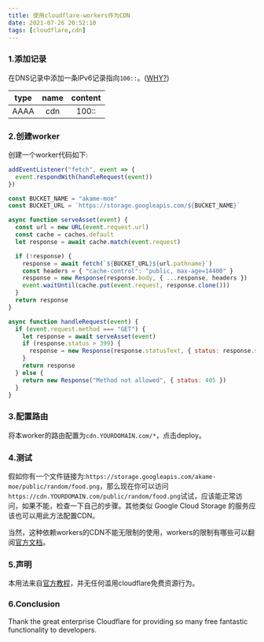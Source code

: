 ```yaml
---
title: 使用cloudflare-workers作为CDN
date: 2021-07-26 20:52:10
tags: [cloudflare,cdn]
---
```


### 1.添加记录

在DNS记录中添加一条IPv6记录指向`100::`。([WHY?](https://developers.cloudflare.com/workers/platform/routes#subdomains-must-have-a-dns-record))

| type | name | content |
| :--: | :--: | :-----: |
| AAAA |  cdn | 100::   |


### 2.创建worker

创建一个worker代码如下:
```js
addEventListener("fetch", event => {
  event.respondWith(handleRequest(event))
})

const BUCKET_NAME = "akame-moe"
const BUCKET_URL = `https://storage.googleapis.com/${BUCKET_NAME}`

async function serveAsset(event) {
  const url = new URL(event.request.url)
  const cache = caches.default
  let response = await cache.match(event.request)

  if (!response) {
    response = await fetch(`${BUCKET_URL}${url.pathname}`)
    const headers = { "cache-control": "public, max-age=14400" }
    response = new Response(response.body, { ...response, headers })
    event.waitUntil(cache.put(event.request, response.clone()))
  }
  return response
}

async function handleRequest(event) {
  if (event.request.method === "GET") {
    let response = await serveAsset(event)
    if (response.status > 399) {
      response = new Response(response.statusText, { status: response.status })
    }
    return response
  } else {
    return new Response("Method not allowed", { status: 405 })
  }
}
```
<!--more-->

### 3.配置路由

将本worker的路由配置为`cdn.YOURDOMAIN.com/*`，点击deploy。

### 4.测试

假如你有一个文件链接为:`https://storage.googleapis.com/akame-moe/public/random/food.png`，那么现在你可以访问`https://cdn.YOURDOMAIN.com/public/random/food.png`试试，应该能正常访问，如果不能，检查一下自己的步骤。其他类似 Google Cloud Storage 的服务应该也可以用此方法配置CDN。

当然，这种依赖workers的CDN不能无限制的使用，workers的限制有哪些可以翻阅[官方文档](https://developers.cloudflare.com/workers/platform/limits)。

### 5.声明

本用法来自[官方教程](https://developers.cloudflare.com/workers/tutorials/configure-your-cdn)，并无任何滥用cloudflare免费资源行为。

### 6.Conclusion

Thank the great enterprise Cloudflare for providing so many free fantastic functionality to developers.